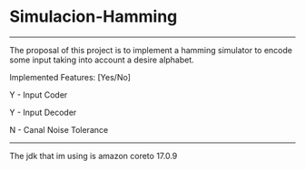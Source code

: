 # Simulacion-Hamming

__________________________________________

The proposal of this project is to implement a hamming simulator to encode some input taking into account 
a desire alphabet.

Implemented Features:
[Yes/No]

Y - Input Coder

Y - Input Decoder

N - Canal Noise Tolerance

__________________________________________

The jdk that im using is amazon coreto 17.0.9